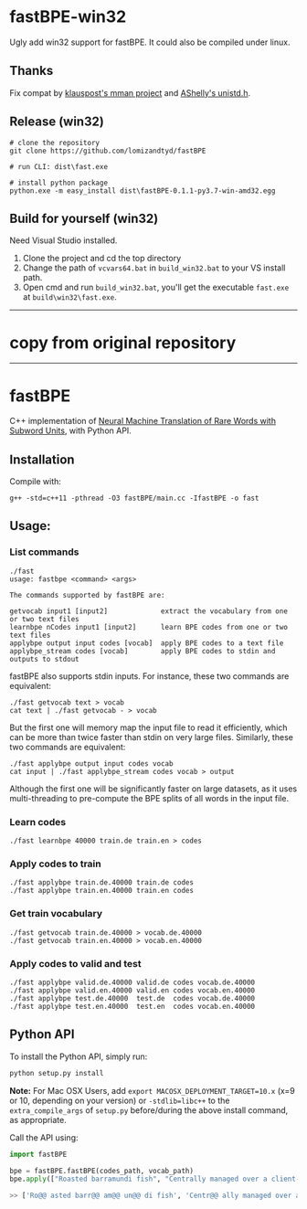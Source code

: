 
# fastBPE-win32

Ugly add win32 support for fastBPE. It could also be compiled under linux.

## Thanks
Fix compat by [klauspost's mman project](https://github.com/klauspost/mman-win32) and [AShelly's unistd.h](https://stackoverflow.com/a/826027/5557571).

## Release (win32)
```
# clone the repository
git clone https://github.com/lomizandtyd/fastBPE

# run CLI: dist\fast.exe

# install python package
python.exe -m easy_install dist\fastBPE-0.1.1-py3.7-win-amd32.egg
```

## Build for yourself (win32)
Need Visual Studio installed.

1. Clone the project and cd the top directory
2. Change the path of `vcvars64.bat` in `build_win32.bat` to your VS install path.
3. Open cmd and run `build_win32.bat`, you'll get the executable `fast.exe` at `build\win32\fast.exe`.

-------------------------------
# copy from original repository
-------------------------------

# fastBPE

C++ implementation of [Neural Machine Translation of Rare Words with Subword Units](https://arxiv.org/abs/1508.07909), with Python API.

## Installation

Compile with:
```
g++ -std=c++11 -pthread -O3 fastBPE/main.cc -IfastBPE -o fast
```

## Usage:

### List commands
```
./fast
usage: fastbpe <command> <args>

The commands supported by fastBPE are:

getvocab input1 [input2]             extract the vocabulary from one or two text files
learnbpe nCodes input1 [input2]      learn BPE codes from one or two text files
applybpe output input codes [vocab]  apply BPE codes to a text file
applybpe_stream codes [vocab]        apply BPE codes to stdin and outputs to stdout
```

fastBPE also supports stdin inputs. For instance, these two commands are equivalent:
```
./fast getvocab text > vocab
cat text | ./fast getvocab - > vocab
```
But the first one will memory map the input file to read it efficiently, which can be more than twice faster than stdin on very large files. Similarly, these two commands are equivalent:
```
./fast applybpe output input codes vocab
cat input | ./fast applybpe_stream codes vocab > output
```
Although the first one will be significantly faster on large datasets, as it uses multi-threading to pre-compute the BPE splits of all words in the input file.

### Learn codes
```
./fast learnbpe 40000 train.de train.en > codes
```

### Apply codes to train
```
./fast applybpe train.de.40000 train.de codes
./fast applybpe train.en.40000 train.en codes
```

### Get train vocabulary
```
./fast getvocab train.de.40000 > vocab.de.40000
./fast getvocab train.en.40000 > vocab.en.40000
```

### Apply codes to valid and test
```
./fast applybpe valid.de.40000 valid.de codes vocab.de.40000
./fast applybpe valid.en.40000 valid.en codes vocab.en.40000
./fast applybpe test.de.40000  test.de  codes vocab.de.40000
./fast applybpe test.en.40000  test.en  codes vocab.en.40000
```

## Python API

To install the Python API, simply run:
```bash
python setup.py install
```

**Note:** For Mac OSX Users, add `export MACOSX_DEPLOYMENT_TARGET=10.x` (x=9 or 10, depending on your version) or `-stdlib=libc++` to the `extra_compile_args` of `setup.py` before/during the above install command, as appropriate.

Call the API using:

```python
import fastBPE

bpe = fastBPE.fastBPE(codes_path, vocab_path)
bpe.apply(["Roasted barramundi fish", "Centrally managed over a client-server architecture"])

>> ['Ro@@ asted barr@@ am@@ un@@ di fish', 'Centr@@ ally managed over a cli@@ ent-@@ server architecture']
```
